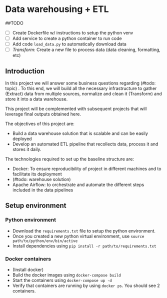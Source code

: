 # Data warehousing + ETL
##TODO
- [ ] Create Dockerfile w/ instructions to setup the python venv
- [ ] Add service to create a python container to run code
- [ ] Add code `load_data.py` to automatically download data 
- [ ] _Transform_: Create a new file to process data (data cleaning, formatting, etc)

## Introduction
In this project we will answer some business questions regarding (#todo: topic) . To this end, we will build all the necessary infrastructure to gather (Extract) data from multiple sources, normalize and clean it (Transform) and store it into a data warehouse.

This project will be complemented with subsequent projects that will leverage final outputs obtained here.

The objectives of this project are:
- Build a data warehouse solution that is scalable and can be easily deployed
- Develop an automated ETL pipeline that recollects data, process it and stores it daily.

The technologies required to set up the baseline structure are:
- Docker: To ensure reproducibility of project in different machines and to facilitate its deployment
- (#todo: warehouse solution)
- Apache Airflow: to orchestrate and automate the different steps included in the data pipelines


## Setup environment
### Python environment
- Download the `requirements.txt` file to setup the python environment.
- Once you created a new python virtual environment, use `source path/to/python/env/bin/active`
- Install dependencies using `pip install -r path/to/requirements.txt`

### Docker containers
- (Install docker)
- Build the docker images using `docker-compose build`
- Start the containers using `docker-compose up -d`
- Verify that containers are running by using `docker ps`. You should see 2 containers.

